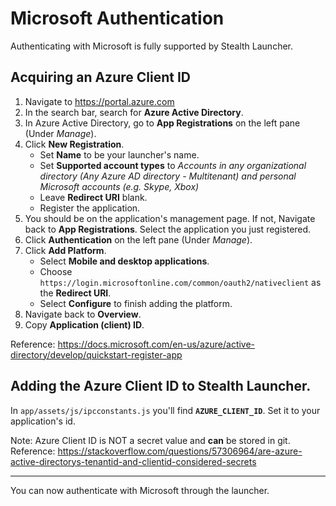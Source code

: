 # Microsoft Authentication

Authenticating with Microsoft is fully supported by Stealth Launcher.

## Acquiring an Azure Client ID

1. Navigate to https://portal.azure.com
2. In the search bar, search for **Azure Active Directory**.
3. In Azure Active Directory, go to **App Registrations** on the left pane (Under _Manage_).
4. Click **New Registration**.
   - Set **Name** to be your launcher's name.
   - Set **Supported account types** to _Accounts in any organizational directory (Any Azure AD directory - Multitenant) and personal Microsoft accounts (e.g. Skype, Xbox)_
   - Leave **Redirect URI** blank.
   - Register the application.
5. You should be on the application's management page. If not, Navigate back to **App Registrations**. Select the application you just registered.
6. Click **Authentication** on the left pane (Under _Manage_).
7. Click **Add Platform**.
   - Select **Mobile and desktop applications**.
   - Choose `https://login.microsoftonline.com/common/oauth2/nativeclient` as the **Redirect URI**.
   - Select **Configure** to finish adding the platform.
8. Navigate back to **Overview**.
9. Copy **Application (client) ID**.

Reference: https://docs.microsoft.com/en-us/azure/active-directory/develop/quickstart-register-app

## Adding the Azure Client ID to Stealth Launcher.

In `app/assets/js/ipcconstants.js` you'll find **`AZURE_CLIENT_ID`**. Set it to your application's id.

Note: Azure Client ID is NOT a secret value and **can** be stored in git. Reference: https://stackoverflow.com/questions/57306964/are-azure-active-directorys-tenantid-and-clientid-considered-secrets

---

You can now authenticate with Microsoft through the launcher.
